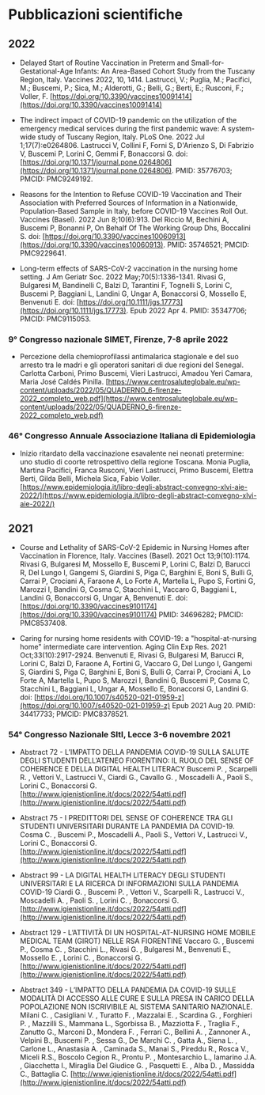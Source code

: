# Pubblicazioni scientifiche

## 2022

- Delayed Start of Routine Vaccination in Preterm and Small-for-Gestational-Age Infants: An Area-Based Cohort Study from the Tuscany Region, Italy. Vaccines 2022, 10, 1414. Lastrucci, V.; Puglia, M.; Pacifici, M.; Buscemi, P.; Sica, M.; Alderotti, G.; Belli, G.; Berti, E.; Rusconi, F.; Voller, F. [https://doi.org/10.3390/vaccines10091414](https://doi.org/10.3390/vaccines10091414)

- The indirect impact of COVID-19 pandemic on the utilization of the emergency medical services during the first pandemic wave: A system-wide study of Tuscany Region, Italy. PLoS One. 2022 Jul 1;17(7):e0264806. Lastrucci V, Collini F, Forni S, D'Arienzo S, Di Fabrizio V, Buscemi P, Lorini C, Gemmi F, Bonaccorsi G. doi: [https://doi.org/10.1371/journal.pone.0264806](https://doi.org/10.1371/journal.pone.0264806). PMID: 35776703; PMCID: PMC9249192.

- Reasons for the Intention to Refuse COVID-19 Vaccination and Their Association with Preferred Sources of Information in a Nationwide, Population-Based Sample in Italy, before COVID-19 Vaccines Roll Out. Vaccines (Basel). 2022 Jun 8;10(6):913. Del Riccio M, Bechini A, Buscemi P, Bonanni P, On Behalf Of The Working Group Dhs, Boccalini S. doi: [https://doi.org/10.3390/vaccines10060913](https://doi.org/10.3390/vaccines10060913). PMID: 35746521; PMCID: PMC9229641.

- Long-term effects of SARS-CoV-2 vaccination in the nursing home setting. J Am Geriatr Soc. 2022 May;70(5):1336-1341. Rivasi G, Bulgaresi M, Bandinelli C, Balzi D, Tarantini F, Tognelli S, Lorini C, Buscemi P, Baggiani L, Landini G, Ungar A, Bonaccorsi G, Mossello E, Benvenuti E. doi: [https://doi.org/10.1111/jgs.17773](https://doi.org/10.1111/jgs.17773). Epub 2022 Apr 4. PMID: 35347706; PMCID: PMC9115053.

### 9° Congresso nazionale SIMET, Firenze, 7-8 aprile 2022

- Percezione della chemioprofilassi antimalarica stagionale e del suo arresto tra le madri e gli operatori sanitari di due regioni del Senegal. Carlotta Carboni, Primo Buscemi, Vieri Lastrucci, Amadou Yeri Camara, Maria José Caldés Pinilla. [https://www.centrosaluteglobale.eu/wp-content/uploads/2022/05/QUADERNO_6-firenze-2022_completo_web.pdf](https://www.centrosaluteglobale.eu/wp-content/uploads/2022/05/QUADERNO_6-firenze-2022_completo_web.pdf)

### 46° Congresso Annuale Associazione Italiana di Epidemiologia

- Inizio ritardato della vaccinazione esavalente nei neonati pretermine: uno studio di coorte retrospettivo della regione Toscana. Monia Puglia, Martina Pacifici, Franca Rusconi, Vieri Lastrucci, Primo Buscemi, Elettra Berti, Gilda Belli, Michela Sica, Fabio Voller. [https://www.epidemiologia.it/libro-degli-abstract-convegno-xlvi-aie-2022/](https://www.epidemiologia.it/libro-degli-abstract-convegno-xlvi-aie-2022/)



## 2021

- Course and Lethality of SARS-CoV-2 Epidemic in Nursing Homes after Vaccination in Florence, Italy. Vaccines (Basel). 2021 Oct 13;9(10):1174. Rivasi G, Bulgaresi M, Mossello E, Buscemi P, Lorini C, Balzi D, Barucci R, Del Lungo I, Gangemi S, Giardini S, Piga C, Barghini E, Boni S, Bulli G, Carrai P, Crociani A, Faraone A, Lo Forte A, Martella L, Pupo S, Fortini G, Marozzi I, Bandini G, Cosma C, Stacchini L, Vaccaro G, Baggiani L, Landini G, Bonaccorsi G, Ungar A, Benvenuti E.  doi: [https://doi.org/10.3390/vaccines9101174](https://doi.org/10.3390/vaccines9101174) PMID: 34696282; PMCID: PMC8537408.

- Caring for nursing home residents with COVID-19: a "hospital-at-nursing home" intermediate care intervention. Aging Clin Exp Res. 2021 Oct;33(10):2917-2924. Benvenuti E, Rivasi G, Bulgaresi M, Barucci R, Lorini C, Balzi D, Faraone A, Fortini G, Vaccaro G, Del Lungo I, Gangemi S, Giardini S, Piga C, Barghini E, Boni S, Bulli G, Carrai P, Crociani A, Lo Forte A, Martella L, Pupo S, Marozzi I, Bandini G, Buscemi P, Cosma C, Stacchini L, Baggiani L, Ungar A, Mossello E, Bonaccorsi G, Landini G. doi: [https://doi.org/10.1007/s40520-021-01959-z](https://doi.org/10.1007/s40520-021-01959-z) Epub 2021 Aug 20. PMID: 34417733; PMCID: PMC8378521.


### 54° Congresso Nazionale SItI, Lecce 3-6 novembre 2021

- Abstract 72 - L’IMPATTO DELLA PANDEMIA COVID-19 SULLA SALUTE DEGLI STUDENTI DELL’ATENEO FIORENTINO: IL RUOLO DEL SENSE OF COHERENCE E DELLA DIGITAL HEALTH LITERACY Buscemi P. , Scarpelli R. , Vettori V., Lastrucci V., Ciardi G., Cavallo G. , Moscadelli A., Paoli S., Lorini C., Bonaccorsi G. [http://www.igienistionline.it/docs/2022/54atti.pdf](http://www.igienistionline.it/docs/2022/54atti.pdf)

- Abstract 75 - I PREDITTORI DEL SENSE OF COHERENCE TRA GLI STUDENTI UNIVERSITARI DURANTE LA PANDEMIA DA COVID-19. Cosma C. , Buscemi P., Moscadelli A., Paoli S., Vettori V., Lastrucci V., Lorini C., Bonaccorsi G. [http://www.igienistionline.it/docs/2022/54atti.pdf](http://www.igienistionline.it/docs/2022/54atti.pdf)

- Abstract 99 - LA DIGITAL HEALTH LITERACY DEGLI STUDENTI UNIVERSITARI E LA RICERCA DI INFORMAZIONI SULLA PANDEMIA COVID-19 Ciardi G. , Buscemi P. , Vettori V., Scarpelli R., Lastrucci V., Moscadelli A. , Paoli S. , Lorini C. , Bonaccorsi G. [http://www.igienistionline.it/docs/2022/54atti.pdf](http://www.igienistionline.it/docs/2022/54atti.pdf)

- Abstract 129 - L’ATTIVITÀ DI UN HOSPITAL-AT-NURSING HOME MOBILE MEDICAL TEAM (GIROT) NELLE RSA FIORENTINE Vaccaro G. , Buscemi P., Cosma C. , Stacchini L., Rivasi G. , Bulgaresi M., Benvenuti E., Mossello E. , Lorini C. , Bonaccorsi G. [http://www.igienistionline.it/docs/2022/54atti.pdf](http://www.igienistionline.it/docs/2022/54atti.pdf)

- Abstract 349 - L’IMPATTO DELLA PANDEMIA DA COVID-19 SULLE MODALITÀ DI ACCESSO ALLE CURE E SULLA PRESA IN CARICO DELLA POPOLAZIONE NON ISCRIVIBILE AL SISTEMA SANITARIO NAZIONALE. Milani C. , Casigliani V. , Turatto F. , Mazzalai E. , Scardina G. , Forghieri P. , Mazzilli S., Mammana L., Sgorbissa B. , Mazziotta F. , Traglia F., Zanutto G., Marconi D., Mondera F. , Ferrari C., Bellini A. , Zannoner A., Velpini B., Buscemi P. , Sessa G., De Marchi C. , Gatta A., Siena L. , Carlone L., Anastasia A. , Caminada S., Manai S., Pireddu R., Rosca V., Miceli R.S., Boscolo Cegion R., Prontu P. , Montesarchio L., Iamarino J.A. , Giacchetta I., Miraglia Del Giudice G. , Pasquetti E. , Alba D. , Massidda C., Battaglia C. [http://www.igienistionline.it/docs/2022/54atti.pdf](http://www.igienistionline.it/docs/2022/54atti.pdf)





